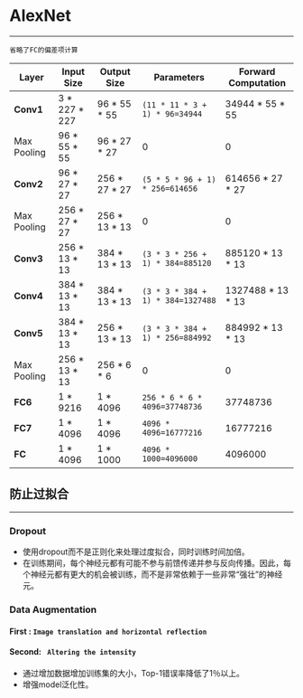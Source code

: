 
# AlexNet 
---
`省略了FC的偏差项计算`

| Layer | Input Size| Output Size | Parameters | Forward Computation |
|---|---|---|---|---|
|**Conv1**|3 * 227 * 227|96 * 55 * 55|`(11 * 11 * 3 + 1) * 96=34944`|34944 * 55 * 55|
|Max Pooling|96 * 55 * 55|96 * 27 * 27| 0 | 0 |
|**Conv2**|96 * 27 * 27| 256 * 27 * 27|`(5 * 5 * 96 + 1) * 256=614656`|614656 * 27 * 27|
|Max Pooling|256 * 27 * 27|256 * 13 * 13| 0 | 0 |
|**Conv3**|256 * 13 * 13|384 * 13 * 13|`(3 * 3 * 256 + 1) * 384=885120`|885120 * 13 * 13|
|**Conv4**|384 * 13 * 13|384 * 13 * 13|`(3 * 3 * 384 + 1) * 384=1327488`|1327488 * 13 * 13|
|**Conv5**|384 * 13 * 13|256 * 13 * 13|`(3 * 3 * 384 + 1) * 256=884992`|884992 * 13 * 13|
|Max Pooling|256 * 13 * 13|256 * 6 * 6| 0 | 0 |
|**FC6**|1 * 9216|1 * 4096|`256 * 6 * 6 * 4096=37748736`|37748736|
|**FC7**|1 * 4096|1 * 4096|`4096 * 4096=16777216`|16777216|
|**FC**|1 * 4096|1 * 1000|`4096 * 1000=4096000`|4096000|

## 防止过拟合
---
### Dropout
- 使用dropout而不是正则化来处理过度拟合，同时训练时间加倍。
- 在训练期间，每个神经元都有可能不参与前馈传递并参与反向传播。因此，每个神经元都有更大的机会被训练，而不是非常依赖于一些非常“强壮”的神经元。

### Data Augmentation
#### First :  `Image translation and horizontal reflection`
#### Second:  ` Altering the intensity`
- 通过增加数据增加训练集的大小，Top-1错误率降低了1％以上。
- 增强model泛化性。
